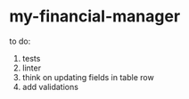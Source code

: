 # my-financial-manager

to do:
1. tests
2. linter
3. think on updating fields in table row
4. add validations